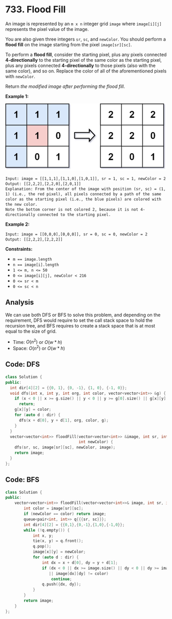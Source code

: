 # 733. Flood Fill

An image is represented by an `m x n` integer grid `image` where `image[i][j]` represents the pixel value of the image.

You are also given three integers `sr`, `sc`, and `newColor`. You should perform a **flood fill** on the image starting from the pixel `image[sr][sc]`.

To perform a **flood fill**, consider the starting pixel, plus any pixels connected **4-directionally** to the starting pixel of the same color as the starting pixel, plus any pixels connected **4-directionally** to those pixels (also with the same color), and so on. Replace the color of all of the aforementioned pixels with `newColor`.

Return *the modified image after performing the flood fill*.

 

**Example 1:**

![img](resources/flood1-grid.jpeg)

```
Input: image = [[1,1,1],[1,1,0],[1,0,1]], sr = 1, sc = 1, newColor = 2
Output: [[2,2,2],[2,2,0],[2,0,1]]
Explanation: From the center of the image with position (sr, sc) = (1, 1) (i.e., the red pixel), all pixels connected by a path of the same color as the starting pixel (i.e., the blue pixels) are colored with the new color.
Note the bottom corner is not colored 2, because it is not 4-directionally connected to the starting pixel.
```

**Example 2:**

```
Input: image = [[0,0,0],[0,0,0]], sr = 0, sc = 0, newColor = 2
Output: [[2,2,2],[2,2,2]]
```

 

**Constraints:**

- `m == image.length`
- `n == image[i].length`
- `1 <= m, n <= 50`
- `0 <= image[i][j], newColor < 216`
- `0 <= sr < m`
- `0 <= sc < n`

## Analysis

We can use both DFS or BFS to solve this problem, and depending on the requirement, DFS would require to set the call stack space to hold the recursion tree, and BFS requires to create a stack space that is at most equal to the size of grid.

* Time: $O(n^2)$ or $O(w * h)$
* Space: $O(n^2)$ or $O(w * h)$

## Code: DFS

```c++
class Solution {
public:
  int dir[4][2] = {{0, 1}, {0, -1}, {1, 0}, {-1, 0}};
  void dfs(int x, int y, int org, int color, vector<vector<int>> &g) {
    if (x < 0 || x >= g.size() || y < 0 || y >= g[0].size() || g[x][y] != org || g[x][y] == color)
      return;
    g[x][y] = color;
    for (auto d : dir) {
      dfs(x + d[0], y + d[1], org, color, g);
    }
  }
  vector<vector<int>> floodFill(vector<vector<int>> &image, int sr, int sc,
                                int newColor) {
    dfs(sr, sc, image[sr][sc], newColor, image);
    return image;
  }
};
```

## Code: BFS

```c++
class Solution {
public:
    vector<vector<int>> floodFill(vector<vector<int>>& image, int sr, int sc, int newColor) {
        int color = image[sr][sc];
        if (newColor == color) return image;
        queue<pair<int, int>> q{{{sr, sc}}};
        int dir[4][2] = {{0,1},{0,-1},{1,0},{-1,0}};
        while (!q.empty()) {
            int x, y;
            tie(x, y) = q.front();
            q.pop();
            image[x][y] = newColor;
            for (auto d : dir) {
                int dx = x + d[0], dy = y + d[1];
                if (dx < 0 || dx >= image.size() || dy < 0 || dy >= image[0].size()
                   || image[dx][dy] != color)
                    continue;
                q.push({dx, dy});
            }
        }
        return image;
    }
};
```

